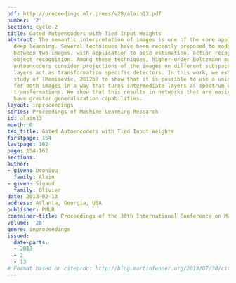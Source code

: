 ```yaml
---
pdf: http://proceedings.mlr.press/v28/alain13.pdf
number: '2'
section: cycle-2
title: Gated Autoencoders with Tied Input Weights
abstract: The semantic interpretation of images is one of the core applications of
  deep learning. Several techniques have been recently proposed to model the relation
  between two images, with application to pose estimation, action recognition or invariant
  object recognition. Among these techniques, higher-order Boltzmann machines or relational
  autoencoders consider projections of the images on different subspaces and intermediate
  layers act as transformation specific detectors. In this work, we extend the mathematical
  study of (Memisevic, 2012b) to show that it is possible to use a unique projection
  for both images in a way that turns intermediate layers as spectrum encoders of
  transformations. We show that this results in networks that are easier to tune and
  have greater generalization capabilities.
layout: inproceedings
series: Proceedings of Machine Learning Research
id: alain13
month: 0
tex_title: Gated Autoencoders with Tied Input Weights
firstpage: 154
lastpage: 162
page: 154-162
sections: 
author:
- given: Droniou
  family: Alain
- given: Sigaud
  family: Olivier
date: 2013-02-13
address: Atlanta, Georgia, USA
publisher: PMLR
container-title: Proceedings of the 30th International Conference on Machine Learning
volume: '28'
genre: inproceedings
issued:
  date-parts:
  - 2013
  - 2
  - 13
# Format based on citeproc: http://blog.martinfenner.org/2013/07/30/citeproc-yaml-for-bibliographies/
---
```

